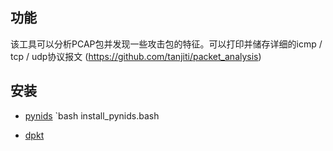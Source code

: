 
功能
------
该工具可以分析PCAP包并发现一些攻击包的特征。可以打印并储存详细的icmp / tcp / udp协议报文 (https://github.com/tanjiti/packet_analysis)

安装
------
* [pynids](https://jon.oberheide.org/pynids/)
`bash install_pynids.bash

* [dpkt](http://dpkt.readthedocs.io/en/latest/)


